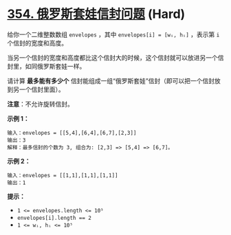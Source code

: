 # [354. 俄罗斯套娃信封问题][link] (Hard)

[link]: https://leetcode.cn/problems/russian-doll-envelopes/

给你一个二维整数数组 `envelopes` ，其中 `envelopes[i] = [wᵢ, hᵢ]` ，表示第 `i` 个信封的宽度和高度。

当另一个信封的宽度和高度都比这个信封大的时候，这个信封就可以放进另一个信封里，如同俄罗斯套娃一样。

请计算 **最多能有多少个** 信封能组成一组“俄罗斯套娃”信封（即可以把一个信封放到另一个信封里面）。

**注意**：不允许旋转信封。

**示例 1：**

```
输入：envelopes = [[5,4],[6,4],[6,7],[2,3]]
输出：3
解释：最多信封的个数为 3, 组合为: [2,3] => [5,4] => [6,7]。
```

**示例 2：**

```
输入：envelopes = [[1,1],[1,1],[1,1]]
输出：1

```

**提示：**

- `1 <= envelopes.length <= 10⁵`
- `envelopes[i].length == 2`
- `1 <= wᵢ, hᵢ <= 10⁵`
